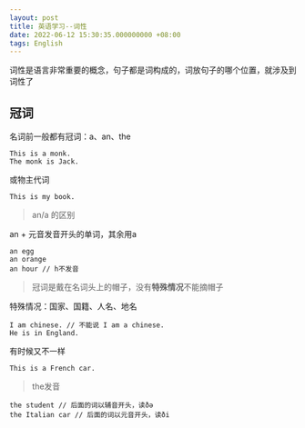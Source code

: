 ```yaml
---
layout: post
title: 英语学习--词性
date: 2022-06-12 15:30:35.000000000 +08:00
tags: English
---
```


词性是语言非常重要的概念，句子都是词构成的，词放句子的哪个位置，就涉及到词性了

## 冠词

名词前一般都有冠词：a、an、the
    
```
This is a monk.
The monk is Jack.
```

或物主代词

```
This is my book.
```

> an/a 的区别

an + 元音发音开头的单词，其余用a
```
an egg
an orange
an hour // h不发音
```

> 冠词是戴在名词头上的帽子，没有**特殊情况**不能摘帽子

特殊情况：国家、国籍、人名、地名

```
I am chinese. // 不能说 I am a chinese.
He is in England.
```

有时候又不一样

```
This is a French car.
```

> the发音

```
the student // 后面的词以辅音开头，读ðə
the Italian car // 后面的词以元音开头，读ði
```